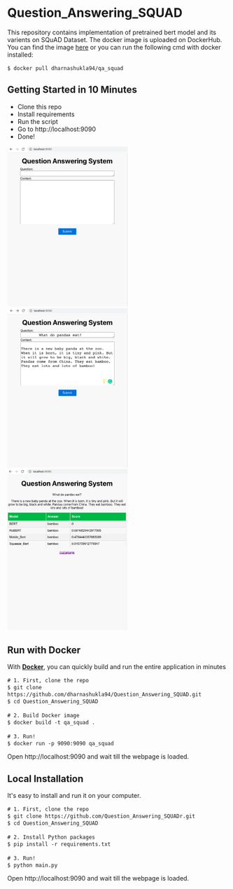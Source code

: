 # Question_Answering_SQUAD
This repository contains implementation of pretrained bert model and its varients on SQuAD Dataset. The docker image is uploaded on DockerHub. You can find the image [here](https://hub.docker.com/repository/docker/dharnashukla94/qa_squad/) or you can run the following cmd with docker installed:

```shell
$ docker pull dharnashukla94/qa_squad
```

## Getting Started in 10 Minutes

- Clone this repo 
- Install requirements
- Run the script
- Go to http://localhost:9090
- Done!

<img src="static/Images/1.png" width="275"> <img src="static/Images/2.png" width="275"> <img src="static/Images/3.png" width="275"> 


## Run with Docker

With **[Docker](https://www.docker.com)**, you can quickly build and run the entire application in minutes

```shell
# 1. First, clone the repo
$ git clone https://github.com/dharnashukla94/Question_Answering_SQUAD.git
$ cd Question_Answering_SQUAD

# 2. Build Docker image
$ docker build -t qa_squad .

# 3. Run!
$ docker run -p 9090:9090 qa_squad
```

Open http://localhost:9090 and wait till the webpage is loaded.

## Local Installation

It's easy to install and run it on your computer.

```shell
# 1. First, clone the repo
$ git clone https://github.com/Question_Answering_SQUADr.git
$ cd Question_Answering_SQUAD

# 2. Install Python packages
$ pip install -r requirements.txt

# 3. Run!
$ python main.py
```

Open http://localhost:9090 and wait till the webpage is loaded.

 
